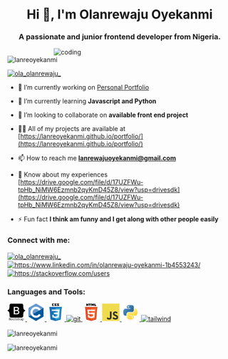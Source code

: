 <h1 align="center">Hi 👋, I'm Olanrewaju Oyekanmi</h1>
<h3 align="center">A passionate and junior frontend developer from Nigeria.</h3>
<img align="right" alt="coding" width="400"  src="https://github.com/topics/gifs?o=desc&s=updated](https://miro.medium.com/v2/resize:fit:1400/1*K_B9fk4OLex0SizoDAUC3w.jpeg)"  />

<p align="left"> <img src="https://komarev.com/ghpvc/?username=lanreoyekanmi&label=Profile%20views&color=0e75b6&style=flat" alt="lanreoyekanmi" /> </p>

<p align="left"> <a href="https://twitter.com/ola_olanrewaju_" target="blank"><img src="https://img.shields.io/twitter/follow/ola_olanrewaju_?logo=twitter&style=for-the-badge" alt="ola_olanrewaju_" /></a> </p>

- 🔭 I’m currently working on [Personal Portfolio](https://lanreoyekanmi.github.io/portfolio/)

- 🌱 I’m currently learning **Javascript and Python**

- 👯 I’m looking to collaborate on **available front end project**

- 👨‍💻 All of my projects are available at [https://lanreoyekanmi.github.io/portfolio/](https://lanreoyekanmi.github.io/portfolio/)

- 📫 How to reach me **lanrewajuoyekanmi@gmail.com**

- 📄 Know about my experiences [https://drive.google.com/file/d/17UZFWu-tpHb_NiMW6Ezmnb2qyKmD45Z8/view?usp=drivesdk](https://drive.google.com/file/d/17UZFWu-tpHb_NiMW6Ezmnb2qyKmD45Z8/view?usp=drivesdk)

- ⚡ Fun fact **I think am funny and I get along with other people easily**

<h3 align="left">Connect with me:</h3>
<p align="left">
<a href="https://twitter.com/ola_olanrewaju_" target="blank"><img align="center" src="https://raw.githubusercontent.com/rahuldkjain/github-profile-readme-generator/master/src/images/icons/Social/twitter.svg" alt="ola_olanrewaju_" height="30" width="40" /></a>
<a href="https://linkedin.com/in/https://www.linkedin.com/in/olanrewaju-oyekanmi-1b4553243/" target="blank"><img align="center" src="https://raw.githubusercontent.com/rahuldkjain/github-profile-readme-generator/master/src/images/icons/Social/linked-in-alt.svg" alt="https://www.linkedin.com/in/olanrewaju-oyekanmi-1b4553243/" height="30" width="40" /></a>
<a href="https://stackoverflow.com/users/https://stackoverflow.com/users" target="blank"><img align="center" src="https://raw.githubusercontent.com/rahuldkjain/github-profile-readme-generator/master/src/images/icons/Social/stack-overflow.svg" alt="https://stackoverflow.com/users" height="30" width="40" /></a>
</p>

<h3 align="left">Languages and Tools:</h3>
<p align="left"> <a href="https://getbootstrap.com" target="_blank" rel="noreferrer"> <img src="https://raw.githubusercontent.com/devicons/devicon/master/icons/bootstrap/bootstrap-plain-wordmark.svg" alt="bootstrap" width="40" height="40"/> </a> <a href="https://www.cprogramming.com/" target="_blank" rel="noreferrer"> <img src="https://raw.githubusercontent.com/devicons/devicon/master/icons/c/c-original.svg" alt="c" width="40" height="40"/> </a> <a href="https://www.w3schools.com/css/" target="_blank" rel="noreferrer"> <img src="https://raw.githubusercontent.com/devicons/devicon/master/icons/css3/css3-original-wordmark.svg" alt="css3" width="40" height="40"/> </a> <a href="https://git-scm.com/" target="_blank" rel="noreferrer"> <img src="https://www.vectorlogo.zone/logos/git-scm/git-scm-icon.svg" alt="git" width="40" height="40"/> </a> <a href="https://www.w3.org/html/" target="_blank" rel="noreferrer"> <img src="https://raw.githubusercontent.com/devicons/devicon/master/icons/html5/html5-original-wordmark.svg" alt="html5" width="40" height="40"/> </a> <a href="https://developer.mozilla.org/en-US/docs/Web/JavaScript" target="_blank" rel="noreferrer"> <img src="https://raw.githubusercontent.com/devicons/devicon/master/icons/javascript/javascript-original.svg" alt="javascript" width="40" height="40"/> </a> <a href="https://www.python.org" target="_blank" rel="noreferrer"> <img src="https://raw.githubusercontent.com/devicons/devicon/master/icons/python/python-original.svg" alt="python" width="40" height="40"/> </a> <a href="https://tailwindcss.com/" target="_blank" rel="noreferrer"> <img src="https://www.vectorlogo.zone/logos/tailwindcss/tailwindcss-icon.svg" alt="tailwind" width="40" height="40"/> </a> </p>

<p><img align="center" src="https://github-readme-stats.vercel.app/api/top-langs?username=lanreoyekanmi&show_icons=true&locale=en&layout=compact" alt="lanreoyekanmi" /></p>

<p><img align="center" src="https://github-readme-streak-stats.herokuapp.com/?user=lanreoyekanmi&" alt="lanreoyekanmi" /></p>
